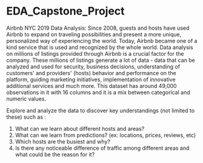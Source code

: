 # EDA_Capstone_Project
Airbnb NYC 2019 Data Analysis: 
Since 2008, guests and hosts have used Airbnb to expand on traveling possibilities and present a more unique, personalized way of experiencing the world. Today, Airbnb became one of a kind service that is used and recognized by the whole world. Data analysis on millions of listings provided through Airbnb is a crucial factor for the company. These millions of listings generate a lot of data - data that can be analyzed and used for security, business decisions, understanding of customers' and providers' (hosts) behavior and performance on the platform, guiding marketing initiatives, implementation of innovative additional services and much more. This dataset has around 49,000 observations in it with 16 columns and it is a mix between categorical and numeric values.

Explore and analyze the data to discover key understandings (not limited to these) such as :
  1. What can we learn about different hosts and areas?
  2. What can we learn from predictions? (ex: locations, prices, reviews, etc)
  3. Which hosts are the busiest and why?
  4. Is there any noticeable difference of traffic among different areas and what could be the reason for it?

